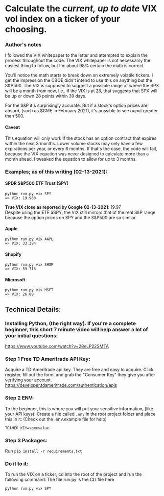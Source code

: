 # Calculate the *current, up to date* VIX vol index on a ticker of your choosing.

### Author's notes
I followed the VIX whitepaper to the letter and attempted to explain the process throughout the code. The VIX whitepaper is not necessarily the easiest thing to follow, but I'm about 98% certain the math is correct. 

You'll notice the math starts to break down on extremely volatile tickers. I get the impression the CBOE didn't intend to use this on anything but the S&P500. The VIX is supposed to suggest a possible range of where the SPX will be a month from now, i.e., if the VIX is at 28, that suggests that SPX will be up or down 28 points within 30 days. 

For the S&P it's surprisingly accurate. But if a stock's option prices are absurd, (such as $GME in February 2021), it's possible to see ouput greater than 500.

#### Caveat
This equation will only work if the stock has an option contract that expires within the next 3 months. Lower volume stocks may only have a few expirations per year, or every 6 months. If that's the case, the code will fail, because the VIX equation was never designed to calculate more than a month ahead. I tweaked the equation to allow for up to 3 months. 

### Examples; as of this writing (02-13-2021):
#### SPDR S&P500 ETF Trust (SPY)
```
python run.py vix SPY
=> VIX: 19.988 
```
**True VIX close as reported by Google 02-13-2021**: 19.97\
Despite using the ETF $SPY, the VIX still mirrors that of the real S&P range because the option prices on SPY and the S&P500 are so similar. 


#### Apple
```
python run.py vix AAPL
=> VIX: 33.394
```

#### Shopify
```
python run.py vix SHOP
=> VIX: 59.713
```

#### Microsoft
```
python run.py vix MSFT
=> VIX: 26.89
```

## Technical Details:

### Installing Python, (the right way). If you're a complete beginner, this short 7 minute video will help answer a lot of your initial questions:
https://www.youtube.com/watch?v=28eLP22SMTA

### Step 1 Free TD Ameritrade API Key:
Acquire a TD Ameritrade api key. They are free and easy to acquire. Click register, fill out the form, and grab the "Consumer Key" they give you after verifying your account.
https://developer.tdameritrade.com/authentication/apis

### Step 2 ENV:
To the beginner, this is where you will put your sensitive information, (like your API keys).
Create a file called ```.env``` in the root project folder and place this in it:
(Check out the .env.example file for help)
```
TDAMER_KEY=somevalue
```

### Step 3 Packages:
Run ```pip install -r requirements.txt```


### Do it to it:
To run the VIX on a ticker, cd into the root of the project and run the following command. The file run.py is the CLI file here
```
python run.py vix SPY
```
